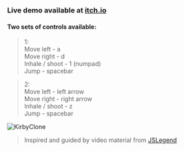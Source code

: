 ### Live demo available at [itch.io](https://juninger.itch.io/kirby-clone-demo)

#### Two sets of controls available:

> 1: \
> Move left - a \
> Move right - d \
> Inhale / shoot - 1 (numpad) \
> Jump - spacebar


> 2: \
> Move left - left arrow \
> Move right - right arrow \
> Inhale / shoot - z \
> Jump - spacebar

![KirbyClone](https://github.com/user-attachments/assets/19445342-7a61-49cb-bd55-db801cdb2e87)

> Inspired and guided by video material from [JSLegend](https://github.com/JSLegendDev)